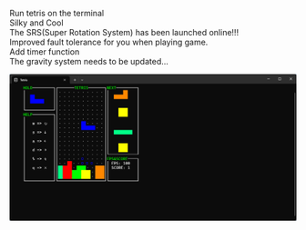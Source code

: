 Run tetris on the terminal  
Silky and Cool  
The SRS(Super Rotation System) has been launched online!!!  
Improved fault tolerance for you when playing game.  
Add timer function  
The gravity system needs to be updated...

![preview](.\preview.png)
